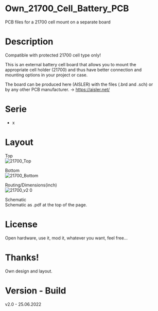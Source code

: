 # Own_21700_Cell_Battery_PCB

PCB files for a 21700 cell mount on a separate board

# Description

Compatible with protected 21700 cell type only!

This is an external battery cell board that allows you to mount the appropriate cell holder (21700) and thus have better connection and mounting options in your project or case.

The board can be produced here (AISLER) with the files (.brd and .sch) or by any other PCB manufacturer. -> https://aisler.net/

# Serie

- x

# Layout

Top<br>
![21700_Top](https://user-images.githubusercontent.com/88975406/175762337-d913adbd-cc43-46db-8d39-6e176014bc83.png)

Bottom<br>
![21700_Bottom](https://user-images.githubusercontent.com/88975406/175762334-018ce374-b294-4284-9b05-8ca3bbb03b61.png)

Routing/Dimensions(inch)<br>
![21700_v2 0](https://user-images.githubusercontent.com/88975406/175762322-fce9d56e-93d3-442d-82fa-4380d3b2f41f.png)

Schematic<br>
Schematic as .pdf at the top of the page.

# License

Open hardware, use it, mod it, whatever you want, feel free...

# Thanks!

Own design and layout.

# Version - Build

v2.0 - 25.06.2022
